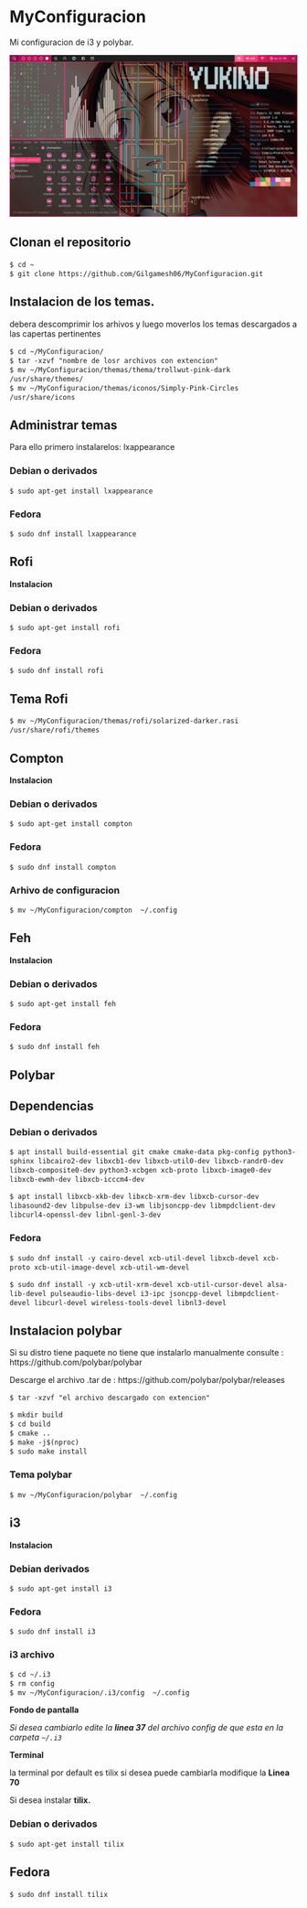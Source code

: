# MyConfiguracion

Mi configuracion de i3 y polybar.

<p align="center">
  <img src="imagen.png" alt="Polybar">
</p>

## Clonan el repositorio

```
$ cd ~
$ git clone https://github.com/Gilgamesh06/MyConfiguracion.git
```

## Instalacion de los temas.

<p>
	debera descomprimir los arhivos y luego moverlos los temas descargados a las capertas pertinentes
</p>

```
$ cd ~/MyConfiguracion/ 
$ tar -xzvf "nombre de losr archivos con extencion"
$ mv ~/MyConfiguracion/themas/thema/trollwut-pink-dark /usr/share/themes/
$ mv ~/MyConfiguracion/themas/iconos/Simply-Pink-Circles /usr/share/icons
```

## Administrar temas

<p>
	Para ello primero instalarelos: lxappearance
</p>

### Debian o derivados 

```
$ sudo apt-get install lxappearance
```

### Fedora 

```
$ sudo dnf install lxappearance
```

## Rofi 

**Instalacion**

### Debian o derivados 

```
$ sudo apt-get install rofi
```

### Fedora 

```
$ sudo dnf install rofi
```

## Tema Rofi

```
$ mv ~/MyConfiguracion/themas/rofi/solarized-darker.rasi /usr/share/rofi/themes
```



## Compton

**Instalacion**

### Debian o derivados 

```
$ sudo apt-get install compton
```

### Fedora 

```
$ sudo dnf install compton
```
### Arhivo de configuracion

```
$ mv ~/MyConfiguracion/compton  ~/.config
```

## Feh

**Instalacion**

### Debian o derivados 

```
$ sudo apt-get install feh
```

### Fedora 

```
$ sudo dnf install feh
```


## Polybar 

## Dependencias 

### Debian o derivados 

```
$ apt install build-essential git cmake cmake-data pkg-config python3-sphinx libcairo2-dev libxcb1-dev libxcb-util0-dev libxcb-randr0-dev libxcb-composite0-dev python3-xcbgen xcb-proto libxcb-image0-dev libxcb-ewmh-dev libxcb-icccm4-dev

```
```
$ apt install libxcb-xkb-dev libxcb-xrm-dev libxcb-cursor-dev libasound2-dev libpulse-dev i3-wm libjsoncpp-dev libmpdclient-dev libcurl4-openssl-dev libnl-genl-3-dev

```

### Fedora 


```
$ sudo dnf install -y cairo-devel xcb-util-devel libxcb-devel xcb-proto xcb-util-image-devel xcb-util-wm-devel
```
```
$ sudo dnf install -y xcb-util-xrm-devel xcb-util-cursor-devel alsa-lib-devel pulseaudio-libs-devel i3-ipc jsoncpp-devel libmpdclient-devel libcurl-devel wireless-tools-devel libnl3-devel

```
## Instalacion polybar 


<p>
	Si su distro tiene paquete no tiene que instalarlo manualmente
	consulte : https://github.com/polybar/polybar
</p>

<p>
	Descarge el archivo .tar de : https://github.com/polybar/polybar/releases 
</p>


``` 
$ tar -xzvf "el archivo descargado con extencion"
```
```
$ mkdir build
$ cd build
$ cmake ..
$ make -j$(nproc)
$ sudo make install
```
### Tema polybar

```
$ mv ~/MyConfiguracion/polybar  ~/.config
```

## i3

**Instalacion**

### Debian derivados


```
$ sudo apt-get install i3
```

### Fedora

```
$ sudo dnf install i3

```

### i3 archivo


```
$ cd ~/.i3
$ rm config
$ mv ~/MyConfiguracion/.i3/config  ~/.config

```

**Fondo de pantalla**

*Si desea cambiarlo edite la **linea 37** del archivo config de que esta en la carpeta `~/.i3`*

**Terminal**

la terminal por default es tilix si desea puede cambiarla modifique la **Linea 70** 

Si desea instalar **tilix.** 

### Debian o derivados

```
$ sudo apt-get install tilix

```
## Fedora

```
$ sudo dnf install tilix

```



